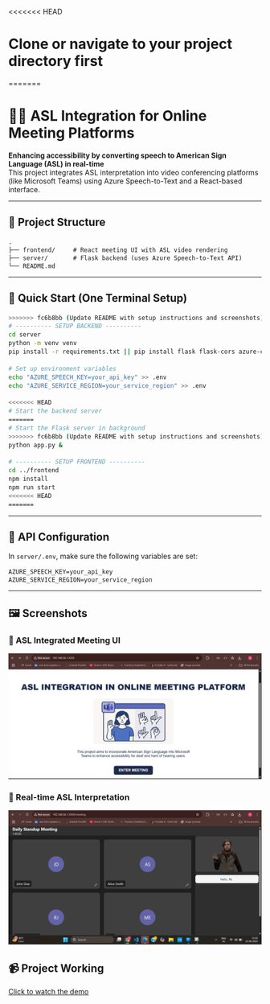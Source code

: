 <<<<<<< HEAD

# Clone or navigate to your project directory first

=======

# 🧏‍♂️ ASL Integration for Online Meeting Platforms

**Enhancing accessibility by converting speech to American Sign Language (ASL) in real-time**  
This project integrates ASL interpretation into video conferencing platforms (like Microsoft Teams) using Azure Speech-to-Text and a React-based interface.

---

## 📁 Project Structure

```
.
├── frontend/     # React meeting UI with ASL video rendering
├── server/       # Flask backend (uses Azure Speech-to-Text API)
└── README.md
```

---

## 🚀 Quick Start (One Terminal Setup)

```bash
>>>>>>> fc6b8bb (Update README with setup instructions and screenshots)
# ---------- SETUP BACKEND ----------
cd server
python -m venv venv
pip install -r requirements.txt || pip install flask flask-cors azure-cognitiveservices-speech

# Set up environment variables
echo "AZURE_SPEECH_KEY=your_api_key" >> .env
echo "AZURE_SERVICE_REGION=your_service_region" >> .env

<<<<<<< HEAD
# Start the backend server
=======
# Start the Flask server in background
>>>>>>> fc6b8bb (Update README with setup instructions and screenshots)
python app.py &

# ---------- SETUP FRONTEND ----------
cd ../frontend
npm install
npm run start
<<<<<<< HEAD
=======
```

---

## 🔌 API Configuration

In `server/.env`, make sure the following variables are set:

```env
AZURE_SPEECH_KEY=your_api_key
AZURE_SERVICE_REGION=your_service_region
```

---

## 🖼 Screenshots

### 🔵 ASL Integrated Meeting UI

![Meeting UI Screenshot](1.png)

### 🔴 Real-time ASL Interpretation

![Real-time ASL](2.png)

## 📹 Project Working

[Click to watch the demo](working.mp4)
